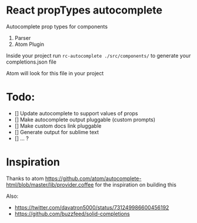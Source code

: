 # React propTypes autocomplete

Autocomplete prop types for components

1. Parser
2. Atom Plugin

Inside your project run `rc-autocomplete ./src/components/` to generate your completions.json file

Atom will look for this file in your project

# Todo:
- [] Update autocomplete to support values of props
- [] Make autocomplete output pluggable (custom prompts)
- [] Make custom docs link pluggable
- [] Generate output for sublime text
- [] ... ?

# Inspiration

Thanks to atom https://github.com/atom/autocomplete-html/blob/master/lib/provider.coffee for the inspiration on building this

Also:

- https://twitter.com/davatron5000/status/731249986600456192
- https://github.com/buzzfeed/solid-completions